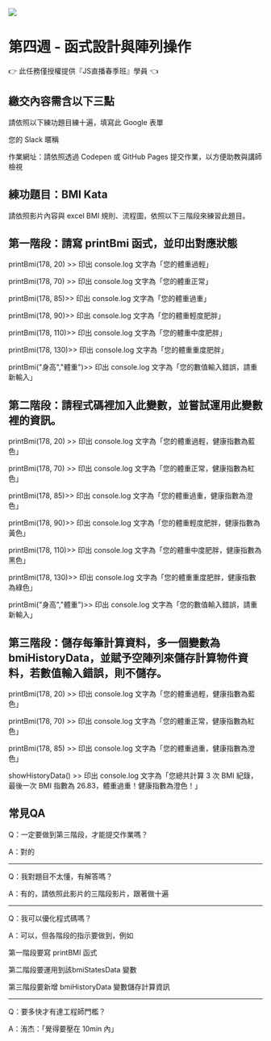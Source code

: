 ![](https://i.imgur.com/5DPObDR.png)

# 第四週 - 函式設計與陣列操作
👉 此任務僅授權提供『JS直播春季班』學員 👈

## 繳交內容需含以下三點
請依照以下練功題目練十遍，填寫此 Google 表單

您的 Slack 暱稱

作業網址：請依照透過 Codepen 或 GitHub Pages 提交作業，以方便助教與講師檢視


## 練功題目：BMI Kata
請依照影片內容與 excel BMI 規則、流程圖，依照以下三階段來練習此題目。

## 第一階段：請寫 printBmi 函式，並印出對應狀態
printBmi(178, 20) >> 印出 console.log 文字為「您的體重過輕」

printBmi(178, 70) >> 印出 console.log 文字為「您的體重正常」

printBmi(178, 85)>> 印出 console.log 文字為「您的體重過重」

printBmi(178, 90)>> 印出 console.log 文字為「您的體重輕度肥胖」

printBmi(178, 110)>> 印出 console.log 文字為「您的體重中度肥胖」

printBmi(178, 130)>> 印出 console.log 文字為「您的體重重度肥胖」

printBmi("身高","體重")>> 印出 console.log 文字為「您的數值輸入錯誤，請重新輸入」

## 第二階段：請程式碼裡加入此變數，並嘗試運用此變數裡的資訊。
printBmi(178, 20) >> 印出 console.log 文字為「您的體重過輕，健康指數為藍色」

printBmi(178, 70) >> 印出 console.log 文字為「您的體重正常，健康指數為紅色」

printBmi(178, 85)>> 印出 console.log 文字為「您的體重過重，健康指數為澄色」

printBmi(178, 90)>> 印出 console.log 文字為「您的體重輕度肥胖，健康指數為黃色」

printBmi(178, 110)>> 印出 console.log 文字為「您的體重中度肥胖，健康指數為黑色」

printBmi(178, 130)>> 印出 console.log 文字為「您的體重重度肥胖，健康指數為綠色」

printBmi("身高","體重")>> 印出 console.log 文字為「您的數值輸入錯誤，請重新輸入」

## 第三階段：儲存每筆計算資料，多一個變數為 bmiHistoryData，並賦予空陣列來儲存計算物件資料，若數值輸入錯誤，則不儲存。
printBmi(178, 20) >> 印出 console.log 文字為「您的體重過輕，健康指數為藍色」

printBmi(178, 70) >> 印出 console.log 文字為「您的體重正常，健康指數為紅色」

printBmi(178, 85) >> 印出 console.log 文字為「您的體重過重，健康指數為澄色」

showHistoryData() >> 印出 console.log 文字為「您總共計算 3 次 BMI 紀錄，最後一次 BMI 指數為 26.83，體重過重！健康指數為澄色！」

## 常見QA
Q：一定要做到第三階段，才能提交作業嗎？

A：對的

---
Q：我對題目不太懂，有解答嗎？

A：有的，請依照此影片的三階段影片，跟著做十遍

---
Q：我可以優化程式碼嗎？

A：可以，但各階段的指示要做到，例如

第一階段要寫 printBMI 函式

第二階段要運用到該bmiStatesData 變數

第三階段要新增 bmiHistoryData 變數儲存計算資訊

---
Q：要多快才有達工程師門檻？

A：洧杰：「覺得要壓在 10min 內」